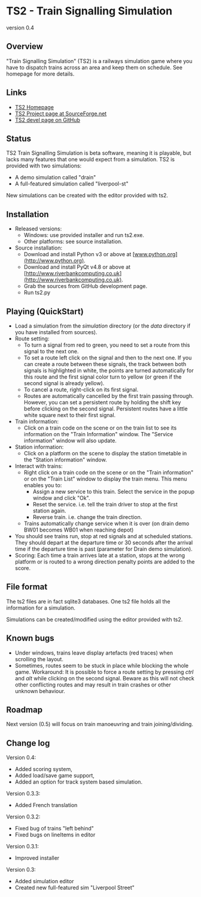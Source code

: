 # TS2 - Train Signalling Simulation
version 0.4

## Overview
"Train Signalling Simulation" (TS2) is a railways simulation game where you have to dispatch trains across an area and keep them on schedule. See homepage for more details.

## Links
* [TS2 Homepage](http://ts2.sf.net)
* [TS2 Project page at SourceForge.net](http://sourceforge.net/projects/ts2/)
* [TS2 devel page on GitHub](https://gihub.com/npiganeau/ts2)

## Status
TS2 Train Signalling Simulation is beta software, meaning it is playable, but lacks many features that one would expect from a simulation.
TS2 is provided with two simulations:
* A demo simulation called "drain"
* A full-featured simulation called "liverpool-st"

New simulations can be created with the editor provided with ts2.

## Installation
* Released versions:
    - Windows: use provided installer and run ts2.exe.
    - Other platforms: see source installation.
* Source installation:
    - Download and install Python v3 or above at [www.python.org](http://www.python.org).
    - Download and install PyQt v4.8 or above at [http://www.riverbankcomputing.co.uk](http://www.riverbankcomputing.co.uk).
    - Grab the sources from GitHub development page.
    - Run ts2.py

## Playing (QuickStart)
* Load a simulation from the _simulation_ directory (or the _data_ directory if you have installed from sources).
* Route setting:
    - To turn a signal from red to green, you need to set a route from this signal to the next one.
    - To set a route left click on the signal and then to the next one. If you can create a route
        between these signals, the track between both signals is highlighted in white, the points are
        turned automatically for this route and the first signal color turn to yellow (or green if
        the second signal is already yellow).
    - To cancel a route, right-click on its first signal.
    - Routes are automatically cancelled by the first train passing through. However, you can set a
        persistent route by holding the shift key before clicking on the second signal. Persistent
        routes have a little white square next to their first signal.
* Train information:
    - Click on a train code on the scene or on the train list to see its information on the
        "Train Information" window. The "Service information" window will also update.
* Station information:
    - Click on a platform on the scene to display the station timetable in the "Station information"
        window.
* Interact with trains:
    - Right click on a train code on the scene or on the "Train information" or on the "Train List"
    window to display the train menu. This menu enables you to:
        + Assign a new service to this train. Select the service in the popup window and click "Ok".
        + Reset the service. i.e. tell the train driver to stop at the first station again.
        + Reverse train. i.e. change the train direction.
    - Trains automatically change service when it is over (on drain demo BW01 becomes WB01 when reaching
    depot)
* You should see trains run, stop at red signals and at scheduled stations. They should depart at the
    departure time or 30 seconds after the arrival time if the departure time is past (parameter for Drain
    demo simulation).
* Scoring:
    Each time a train arrives late at a station, stops at the wrong platform or is routed to a wrong direction
    penalty points are added to the score.

## File format
The ts2 files are in fact sqlite3 databases.
One ts2 file holds all the information for a simulation.

Simulations can be created/modified using the editor provided with ts2.

## Known bugs
- Under windows, trains leave display artefacts (red traces) when scrolling the layout.
- Sometimes, routes seem to be stuck in place while blocking the whole game. Workaround: It is possible to force a route setting by pressing _ctrl_ and _alt_ while clicking on the second signal. Beware as this will not check other conflicting routes and may result in train crashes or other unknown behaviour.

## Roadmap
Next version (0.5) will focus on train manoeuvring and train joining/dividing.

## Change log
Version 0.4:
- Added scoring system,
- Added load/save game support,
- Added an option for track system based simulation.

Version 0.3.3:
- Added French translation

Version 0.3.2:
- Fixed bug of trains "left behind"
- Fixed bugs on lineItems in editor

Version 0.3.1:
- Improved installer

Version 0.3:
- Added simulation editor
- Created new full-featured sim "Liverpool Street"

